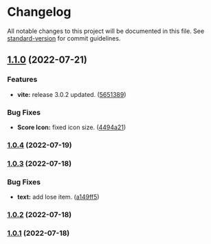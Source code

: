 # Changelog

All notable changes to this project will be documented in this file. See [standard-version](https://github.com/conventional-changelog/standard-version) for commit guidelines.

## [1.1.0](https://github.com/Hti2022/star-battle/compare/v1.0.4...v1.1.0) (2022-07-21)

### Features

- **vite:** release 3.0.2 updated. ([5651389](https://github.com/Hti2022/star-battle/commit/5651389cd1d4e030c981def11b5d4d030218ab3e))

### Bug Fixes

- **Score Icon:** fixed icon size. ([4494a21](https://github.com/Hti2022/star-battle/commit/4494a21455a41e005124af4e89bc345fdbe437d1))

### [1.0.4](https://github.com/Hti2022/star-battle/compare/v1.0.3...v1.0.4) (2022-07-19)

### [1.0.3](https://github.com/Hti2022/star-battle/compare/v1.0.2...v1.0.3) (2022-07-18)

### Bug Fixes

- **text:** add lose item. ([a149ff5](https://github.com/Hti2022/star-battle/commit/a149ff5eebb93aa39543d12c31ebfa92d20ca8d6))

### [1.0.2](https://github.com/Hti2022/star-battle/compare/v1.0.1...v1.0.2) (2022-07-18)

### [1.0.1](https://github.com/Hti2022/star-battle/compare/v1.0.0...v1.0.1) (2022-07-18)
